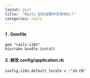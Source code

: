 ```yaml
---
layout: post
title:  "Rails 如何设置中文本地化？"
categories: rails
---
```

#### 1 . Gemfile  
`gem "rails-i18n"`  
`bin/rake bundle install`  

#### 2 .修改 config/application.rb  
`config.i18n.default_locale = :"zh-CN"`  
